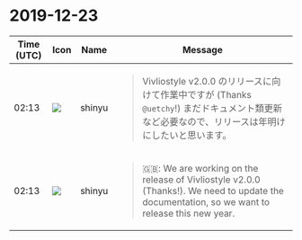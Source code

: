 # 2019-12-23

|Time (UTC)|Icon|Name|Message|
|---|---|---|---|
|<span id="1577067212.002700">02:13</span>|![](https://avatars.slack-edge.com/2018-04-27/354445776386_e258f5ed5ba887b08668_72.jpg)|shinyu|<blockquote>Vivliostyle v2.0.0 のリリースに向けて作業中ですが (Thanks `@uetchy`!) まだドキュメント類更新など必要なので、リリースは年明けにしたいと思います。</blockquote>|
|<span id="1577067231.002800">02:13</span>|![](https://avatars.slack-edge.com/2018-04-27/354445776386_e258f5ed5ba887b08668_72.jpg)|shinyu|<blockquote>🇬🇧: We are working on the release of Vivliostyle v2.0.0 (Thanks!). We need to update the documentation, so we want to release this new year.</blockquote>|
